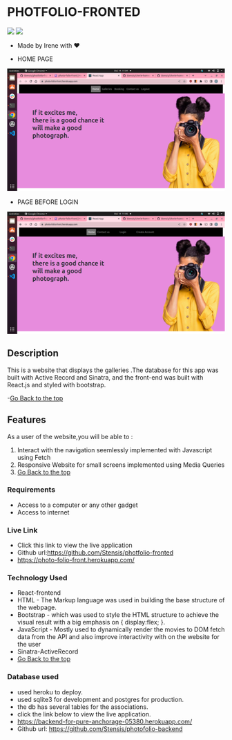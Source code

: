 # PHOTFOLIO-FRONTED

<img src="https://img.shields.io/badge/JavaScript-323330?style=for-the-badge&logo=javascript&logoColor=F7DF1E"/> 
<img src="https://img.shields.io/badge/HTML5-E34F26?style=for-the-badge&logo=html5&logoColor=white"/>

- Made by Irene with ❤️
  
- <p>HOME PAGE</p>
  
 <img src="./public/Screenshot from 2022-10-14 11-04-48.png"/>

- <p>PAGE BEFORE LOGIN</p>
  
 <img src="./public/Screenshot from 2022-10-14 11-05-01.png">



 ## Description
 <p> This is a website  that displays the galleries .The database for this app was built with Active Record and Sinatra, and the front-end was built with React.js and styled with bootstrap.

 -[Go Back to the top](#Photfolio-fronted)


 ## Features
As a user of the website,you will be able to :
1. Interact with the navigation seemlessly implemented with Javascript using Fetch
2. Responsive Website for small screens implemented using Media Queries
3. [Go Back to the top](#Photfolio-fronted)

 ###  Requirements
 * Access to  a computer or any other gadget
 * Access to internet

### Live Link
- Click this link to view the live application 
- Github url:https://github.com/Stensis/photfolio-fronted
- https://photo-folio-front.herokuapp.com/
  
### Technology  Used
* React-frontend
* HTML - The Markup language was used in building the base structure of the webpage.
* Bootstrap - which was used to style the HTML structure to achieve the visual result with a big emphasis on { display:flex; }.
* JavaScript - Mostly used to dynamically render the movies to DOM fetch data from the API and also improve interactivity with on the website for the user
* Sinatra-ActiveRecord
* [Go Back to the top](#Photfolio-fronted)

### Database used
- used heroku to deploy.
- used sqlite3 for development and postgres for production.
- the db has several tables for the associations.
- click the link below to view the live application.
- https://backend-for-pure-anchorage-05380.herokuapp.com/
- Github url: https://github.com/Stensis/photofolio-backend